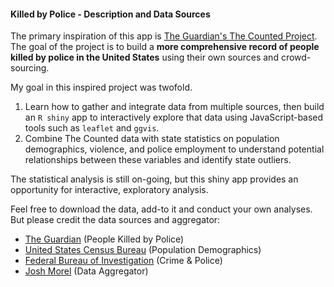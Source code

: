 #### Killed by Police - Description and Data Sources

The primary inspiration of this app is [The Guardian's The Counted Project](http://www.theguardian.com/us-news/ng-interactive/2015/jun/01/the-counted-police-killings-us-database). 
The goal of the project is to build a **more comprehensive record of people killed by police in the United States** using their own sources and crowd-sourcing.

My goal in this inspired project was twofold. 

1. Learn how to gather and integrate data from multiple sources, then build an `R shiny` app to interactively explore that data using JavaScript-based tools such as `leaflet` and `ggvis`.
2. Combine The Counted data with state statistics on population demographics, violence, and police employment to understand potential relationships between these variables and identify state outliers.

The statistical analysis is still on-going, but this shiny app provides an opportunity for interactive, exploratory analysis.

Feel free to download the data, add-to it and conduct your own analyses. But please credit the data sources and aggregator:

* [The Guardian](http://www.theguardian.com/us-news/ng-interactive/2015/jun/01/the-counted-police-killings-us-database) (People Killed by Police)
* [United States Census Bureau](http://www.census.gov/popest/data/index.html) (Population Demographics)
* [Federal Bureau of Investigation](https://www.fbi.gov/about-us/cjis/ucr/crime-in-the-u.s/2014/crime-in-the-u.s.-2014) (Crime & Police)
* [Josh Morel](http://kitjosh1050.github.io/) (Data Aggregator)
